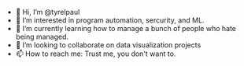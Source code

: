- 👋 Hi, I’m @tyrelpaul
- 👀 I’m interested in program automation, sercurity, and ML. 
- 🌱 I’m currently learning how to manage a bunch of people who hate being managed. 
- 💞️ I’m looking to collaborate on data visualization projects
- 📫 How to reach me: Trust me, you don't want to. 

<!---
tyrelpaul/tyrelpaul is a ✨ special ✨ repository because its `README.md` (this file) appears on your GitHub profile.
You can click the Preview link to take a look at your changes.
--->
